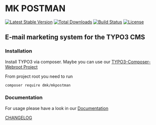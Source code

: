 MK POSTMAN
==========

[![Latest Stable Version](https://img.shields.io/packagist/v/dmk/mkpostman.svg?maxAge=3600&style=flat-square)](https://packagist.org/packages/dmk/mkpostman)
[![Total Downloads](https://img.shields.io/packagist/dt/dmk/mkpostman.svg?maxAge=3600&style=flat-square)](https://packagist.org/packages/dmk/mkpostman)
[![Build Status](https://img.shields.io/travis/DMKEBUSINESSGMBH/typo3-mkpostman/master.svg?maxAge=3600&style=flat-square)](https://travis-ci.org/DMKEBUSINESSGMBH/typo3-mkpostman)
[![License](https://img.shields.io/packagist/l/dmk/mkpostman.svg?maxAge=3600&style=flat-square)](https://packagist.org/packages/dmk/mkpostman)

## E-mail marketing system for the TYPO3 CMS

### Installation
Install TYPO3 via composer. Maybe you can use our [TYPO3-Composer-Webroot Project](https://github.com/DMKEBUSINESSGMBH/typo3-composer-webroot)

From project root you need to run
```bash
composer require dmk/mkpostman
```

### Documentation

For usage please have a look in our [Documentation](Documentation/README.md)

[CHANGELOG](Documentation/CHANGELOG.md)
